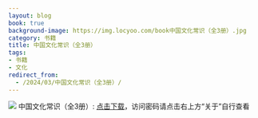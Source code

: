 ```yaml
---
layout: blog
book: true
background-image: https://img.locyoo.com/book中国文化常识（全3册）.jpg
category: 书籍
title: 中国文化常识（全3册）
tags:
- 书籍
- 文化
redirect_from:
  - /2024/03/中国文化常识（全3册）/
---
```

![](https://img.locyoo.com/book中国文化常识（全3册）.jpg)
中国文化常识（全3册）: <a name = "ref1" href="https://url18.ctfile.com/f/50983618-1380049531-678ca8?p=3619">点击下载</a>，访问密码请点击右上方“关于”自行查看